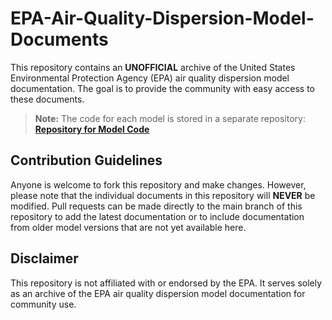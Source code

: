 # EPA-Air-Quality-Dispersion-Model-Documents

This repository contains an **UNOFFICIAL** archive of the United States Environmental Protection Agency (EPA) air quality dispersion model documentation. The goal is to provide the community with easy access to these documents.

> **Note:** The code for each model is stored in a separate repository:  
> [**Repository for Model Code**](https://github.com/JoshLovesFun/EPA-Air-Quality-Dispersion-Models)

## Contribution Guidelines

Anyone is welcome to fork this repository and make changes. However, please note that the individual documents in this repository will **NEVER** be modified. Pull requests can be made directly to the main branch of this repository to add the latest documentation or to include documentation from older model versions that are not yet available here.

## Disclaimer

This repository is not affiliated with or endorsed by the EPA. It serves solely as an archive of the EPA air quality dispersion model documentation for community use.
